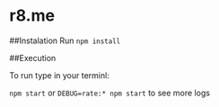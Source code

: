 # r8.me
##Instalation
Run `npm install`

##Execution

To run type in your terminl:

`npm start` or `DEBUG=rate:* npm start` to see more logs